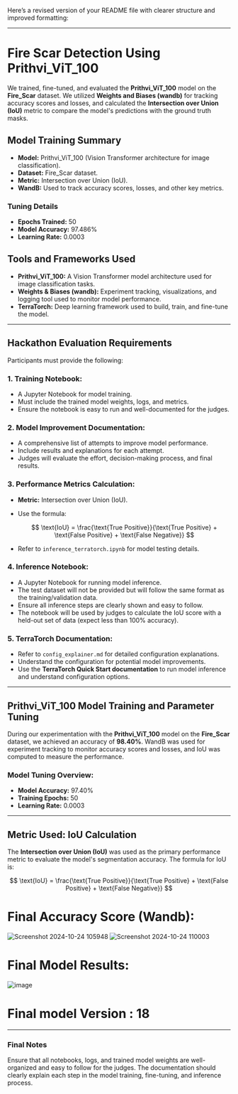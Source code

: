 Here’s a revised version of your README file with clearer structure and improved formatting:

---

# Fire Scar Detection Using Prithvi_ViT_100

We trained, fine-tuned, and evaluated the **Prithvi_ViT_100** model on the **Fire_Scar** dataset. We utilized **Weights and Biases (wandb)** for tracking accuracy scores and losses, and calculated the **Intersection over Union (IoU)** metric to compare the model's predictions with the ground truth masks.

## Model Training Summary

- **Model:** Prithvi_ViT_100 (Vision Transformer architecture for image classification).
- **Dataset:** Fire_Scar dataset.
- **Metric:** Intersection over Union (IoU).
- **WandB:** Used to track accuracy scores, losses, and other key metrics.

### Tuning Details

- **Epochs Trained:** 50
- **Model Accuracy:** 97.486%
- **Learning Rate:** 0.0003

## Tools and Frameworks Used

- **Prithvi_ViT_100:** A Vision Transformer model architecture used for image classification tasks.
- **Weights & Biases (wandb):** Experiment tracking, visualizations, and logging tool used to monitor model performance.
- **TerraTorch:** Deep learning framework used to build, train, and fine-tune the model.

---

## Hackathon Evaluation Requirements

Participants must provide the following:

### 1. **Training Notebook:**

- A Jupyter Notebook for model training.
- Must include the trained model weights, logs, and metrics.
- Ensure the notebook is easy to run and well-documented for the judges.

### 2. **Model Improvement Documentation:**

- A comprehensive list of attempts to improve model performance.
- Include results and explanations for each attempt.
- Judges will evaluate the effort, decision-making process, and final results.

### 3. **Performance Metrics Calculation:**

- **Metric:** Intersection over Union (IoU).
- Use the formula:

  $$ \text{IoU} = \frac{\text{True Positive}}{\text{True Positive} + \text{False Positive} + \text{False Negative}} $$

- Refer to `inference_terratorch.ipynb` for model testing details.

### 4. **Inference Notebook:**

- A Jupyter Notebook for running model inference.
- The test dataset will not be provided but will follow the same format as the training/validation data.
- Ensure all inference steps are clearly shown and easy to follow.
- The notebook will be used by judges to calculate the IoU score with a held-out set of data (expect less than 100% accuracy).

### 5. **TerraTorch Documentation:**

- Refer to `config_explainer.md` for detailed configuration explanations.
- Understand the configuration for potential model improvements.
- Use the **TerraTorch Quick Start documentation** to run model inference and understand configuration options.

---

## Prithvi_ViT_100 Model Training and Parameter Tuning

During our experimentation with the **Prithvi_ViT_100** model on the **Fire_Scar** dataset, we achieved an accuracy of **98.40%**. WandB was used for experiment tracking to monitor accuracy scores and losses, and IoU was computed to measure the performance.

### Model Tuning Overview:

- **Model Accuracy:** 97.40%
- **Training Epochs:** 50
- **Learning Rate:** 0.0003

---

## Metric Used: IoU Calculation

The **Intersection over Union (IoU)** was used as the primary performance metric to evaluate the model's segmentation accuracy. The formula for IoU is:

$$ \text{IoU} = \frac{\text{True Positive}}{\text{True Positive} + \text{False Positive} + \text{False Negative}} $$

# Final Accuracy Score (Wandb):
![Screenshot 2024-10-24 105948](https://github.com/user-attachments/assets/13466738-25ba-4aa0-b377-8307ca7f698d)
![Screenshot 2024-10-24 110003](https://github.com/user-attachments/assets/81afd5e1-0030-4770-a449-f9af06b9480d)


# Final Model Results:
![image](https://github.com/user-attachments/assets/421e679c-6d96-429a-9051-b08c78bc4fca)

# Final model Version : 18
---

### Final Notes

Ensure that all notebooks, logs, and trained model weights are well-organized and easy to follow for the judges. The documentation should clearly explain each step in the model training, fine-tuning, and inference process.

